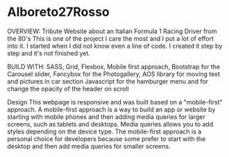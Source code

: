 # Alboreto27Rosso

OVERVIEW:
Tribute Website about an Italian Formula 1 Racing Driver from the 80's
This is one of the project I care the most and I put a lot of effort into it.
I started when I did not know even a line of code.
I created it step by step and it's not finished yet.

BUILD WITH:
SASS,
Grid,
Flexbox,
Mobile first approach,
Bootstrap for the Carousel slider,
Fancybox for the Photogallery,
AOS library for moving text and pictures in car section
Javascript
for the hamburger menu and for change the opacity of the header on scroll

Design
This webpage is responsive and was built based on a "mobile-first" approach.
A mobile-first approach is a way to build an app or website by starting with mobile phones and then adding media queries for larger screens, such as tablets and desktops.
Media queries allows you to add styles depending on the device type.
The mobile-first approach is a personal choice for developers because some prefer to start with the desktop and then add media queries for smaller screens.

